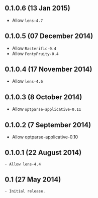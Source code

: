0.1.0.6 (13 Jan 2015)
---------------------

- Allow `lens-4.7`

0.1.0.5 (07 December 2014)
--------------------------

- Allow `Rasterific-0.4`
- Allow `FontyFruity-0.4`

0.1.0.4 (17 November 2014)
--------------------------

- Allow `lens-4.6`

0.1.0.3 (8 October 2014)
------------------------

- Allow `optparse-applicative-0.11`

0.1.0.2 (7 September 2014)
--------------------------

- Allow optparse-applicative-0.10

0.1.0.1 (22 August 2014)
------------------------

    - Allow lens-4.4

0.1 (27 May 2014)
-----------------

    - Initial release.
